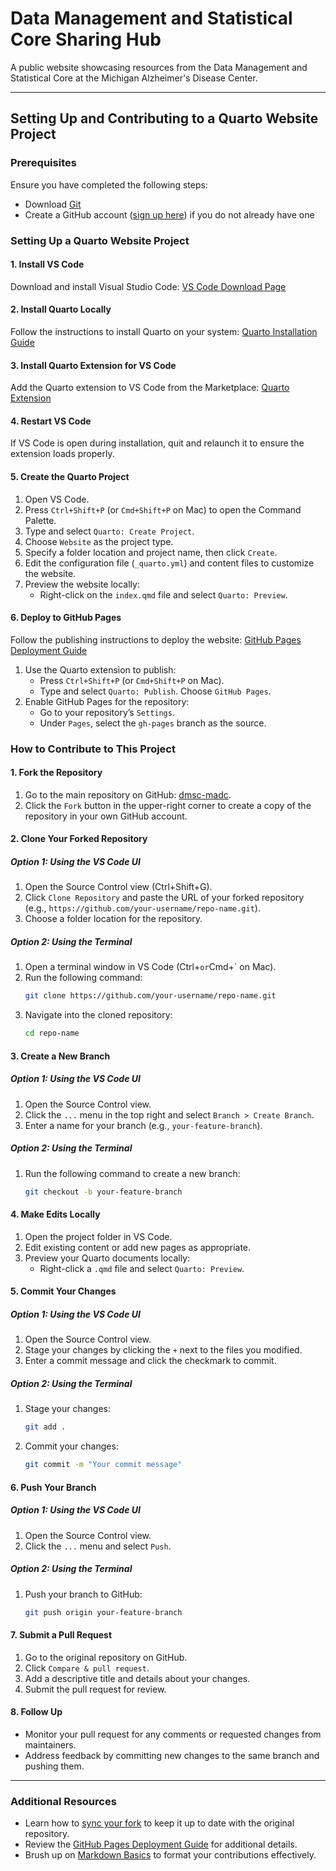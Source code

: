 # Data Management and Statistical Core Sharing Hub
A public website showcasing resources from the Data Management and Statistical Core at the Michigan Alzheimer's Disease Center.

---

## Setting Up and Contributing to a Quarto Website Project

### Prerequisites
Ensure you have completed the following steps:
- Download [Git](https://git-scm.com/downloads)
- Create a GitHub account ([sign up here](https://github.com/)) if you do not already have one

### Setting Up a Quarto Website Project

#### 1. Install VS Code
Download and install Visual Studio Code: [VS Code Download Page](https://code.visualstudio.com/)

#### 2. Install Quarto Locally
Follow the instructions to install Quarto on your system: [Quarto Installation Guide](https://quarto.org/docs/get-started/)

#### 3. Install Quarto Extension for VS Code
Add the Quarto extension to VS Code from the Marketplace: [Quarto Extension](https://marketplace.visualstudio.com/items?itemName=quarto.quarto)

#### 4. Restart VS Code
If VS Code is open during installation, quit and relaunch it to ensure the extension loads properly.

#### 5. Create the Quarto Project
1. Open VS Code.
2. Press `Ctrl+Shift+P` (or `Cmd+Shift+P` on Mac) to open the Command Palette.
3. Type and select `Quarto: Create Project`.
4. Choose `Website` as the project type.
5. Specify a folder location and project name, then click `Create`.
6. Edit the configuration file (`_quarto.yml`) and content files to customize the website.
7. Preview the website locally:
   - Right-click on the `index.qmd` file and select `Quarto: Preview`.

#### 6. Deploy to GitHub Pages
Follow the publishing instructions to deploy the website: [GitHub Pages Deployment Guide](https://quarto.org/docs/publishing/github-pages.html)

1. Use the Quarto extension to publish:
   - Press `Ctrl+Shift+P` (or `Cmd+Shift+P` on Mac).
   - Type and select `Quarto: Publish`. Choose `GitHub Pages`.
2. Enable GitHub Pages for the repository:
   - Go to your repository’s `Settings`.
   - Under `Pages`, select the `gh-pages` branch as the source.

### How to Contribute to This Project

#### 1. Fork the Repository
1. Go to the main repository on GitHub: [dmsc-madc](https://github.com/MichiganADC/dmsc-madc).
2. Click the `Fork` button in the upper-right corner to create a copy of the repository in your own GitHub account.

#### 2. Clone Your Forked Repository
##### Option 1: Using the VS Code UI
1. Open the Source Control view (Ctrl+Shift+G).
2. Click `Clone Repository` and paste the URL of your forked repository (e.g., `https://github.com/your-username/repo-name.git`).
3. Choose a folder location for the repository.

##### Option 2: Using the Terminal
1. Open a terminal window in VS Code (Ctrl+` or `Cmd+` on Mac).
2. Run the following command:
   ```bash
   git clone https://github.com/your-username/repo-name.git
   ```
3. Navigate into the cloned repository:
   ```bash
   cd repo-name
   ```

#### 3. Create a New Branch
##### Option 1: Using the VS Code UI
1. Open the Source Control view.
2. Click the `...` menu in the top right and select `Branch > Create Branch`.
3. Enter a name for your branch (e.g., `your-feature-branch`).

##### Option 2: Using the Terminal
1. Run the following command to create a new branch:
   ```bash
   git checkout -b your-feature-branch
   ```

#### 4. Make Edits Locally
1. Open the project folder in VS Code.
2. Edit existing content or add new pages as appropriate.
3. Preview your Quarto documents locally:
   - Right-click a `.qmd` file and select `Quarto: Preview`.

#### 5. Commit Your Changes
##### Option 1: Using the VS Code UI
1. Open the Source Control view.
2. Stage your changes by clicking the `+` next to the files you modified.
3. Enter a commit message and click the checkmark to commit.

##### Option 2: Using the Terminal
1. Stage your changes:
   ```bash
   git add .
   ```
2. Commit your changes:
   ```bash
   git commit -m "Your commit message"
   ```

#### 6. Push Your Branch
##### Option 1: Using the VS Code UI
1. Open the Source Control view.
2. Click the `...` menu and select `Push`.

##### Option 2: Using the Terminal
1. Push your branch to GitHub:
   ```bash
   git push origin your-feature-branch
   ```

#### 7. Submit a Pull Request
1. Go to the original repository on GitHub.
2. Click `Compare & pull request`.
3. Add a descriptive title and details about your changes.
4. Submit the pull request for review.

#### 8. Follow Up
- Monitor your pull request for any comments or requested changes from maintainers.
- Address feedback by committing new changes to the same branch and pushing them.

---

### Additional Resources
- Learn how to [sync your fork](https://docs.github.com/en/github/collaborating-with-pull-requests/working-with-forks/syncing-a-fork) to keep it up to date with the original repository.
- Review the [GitHub Pages Deployment Guide](https://quarto.org/docs/publishing/github-pages.html) for additional details.
- Brush up on [Markdown Basics](https://quarto.org/docs/authoring/markdown-basics.html) to format your contributions effectively.